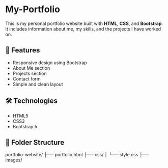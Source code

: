 # My-Portfolio

This is my personal portfolio website built with **HTML**, **CSS**, and **Bootstrap**. It includes information about me, my skills, and the projects I have worked on.

## 🚀 Features

- Responsive design using Bootstrap
- About Me section
- Projects section
- Contact form
- Simple and clean layout

## 🛠️ Technologies

- HTML5
- CSS3
- Bootstrap 5

## 📁 Folder Structure

portfolio-website/
├── portfolio.html
├── css/
│ └── style.css
├── images/
